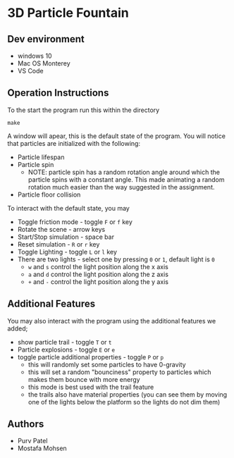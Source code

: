 # 3D Particle Fountain

## Dev environment
- windows 10
- Mac OS Monterey
- VS Code

## Operation Instructions
To the start the program run this within the directory
```
make
```
A window will apear, this is the default state of the program. 
You will notice that particles are initialized with the following:
- Particle lifespan
- Particle spin 
    - NOTE: particle spin has a random rotation angle around which the particle spins with a constant angle. This made animating a random rotation much easier than the way suggested in the assignment.
- Particle floor collision

To interact with the default state, you may
- Toggle friction mode - toggle `F` or `f` key 
- Rotate the scene - arrow keys 
- Start/Stop simulation - space bar
- Reset simulation - `R` or `r` key
- Toggle Lighting - toggle `L` or `l` key
- There are two lights - select one by pressing `0` or `1`, default light is `0`
    - `w` and `s` control the light position along the x axis
    - `a` and `d` control the light position along the z axis  
    - `+` and `-` control the light position along the y axis     

## Additional Features
You may also interact with the program using the additional features we added;
- show particle trail - toggle `T` or `t`
- Particle explosions - toggle `E` or `e`
- toggle particle additional properties - toggle `P` or `p`
    - this will randomly set some particles to have 0-gravity
    - this will set a random "bounciness" property to particles which makes them bounce with more energy
    - this mode is best used with the trail feature
    - the trails also have material properties (you can see them by moving one of the lights below the platform so the lights do not dim them)

## Authors 
- Purv Patel
- Mostafa Mohsen